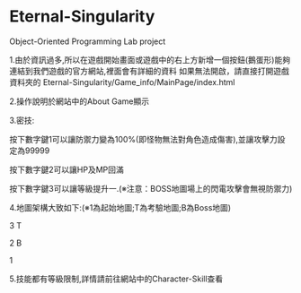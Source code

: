 # Eternal-Singularity
Object-Oriented Programming Lab project

1.由於資訊過多,所以在遊戲開始畫面或遊戲中的右上方新增一個按鈕(鵝蛋形)能夠連結到我們遊戲的官方網站,裡面會有詳細的資料
如果無法開啟，請直接打開遊戲資料夾的 Eternal-Singularity/Game_info/MainPage/index.html

2.操作說明於網站中的About Game顯示

3.密技:

按下數字鍵1可以讓防禦力變為100%(即怪物無法對角色造成傷害),並讓攻擊力設定為99999

按下數字鍵2可以讓HP及MP回滿

按下數字鍵3可以讓等級提升一.(※注意：BOSS地圖場上的閃電攻擊會無視防禦力)

4.地圖架構大致如下:(※1為起始地圖;T為考驗地圖;B為Boss地圖)

  3 T
  
  2 B
  
  1
  
5.技能都有等級限制,詳情請前往網站中的Character-Skill查看
